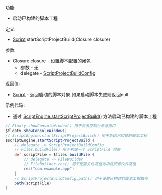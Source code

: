 功能:

+ 启动已构建的脚本工程

定义:

+ [Script](/API/Script/Script/README.md) startScriptProjectBuild(Closure closure)

参数:

+ Closure closure - 设置脚本配置的闭包
    + 参数 - 无
    + delegate - [ScriptProjectBuildConfig](/API/Script/ScriptProjectBuildConfig/README.md)

返回值:

+ [Script](/API/Script/Script/README.md) - 返回启动的脚本对象,如果启动脚本失败则返回null

示例代码:

+ 通过
  [ScriptEngine.startScriptProjectBuild()](/API/Script/ScriptEngine/README.md?id=startScriptProjectBuild)
  方法启动已构建的脚本工程

```groovy
// Floaty.showConsoleWindow() 用于显示控制台悬浮窗口
$floaty.showConsoleWindow()
// ScriptEngine.startScriptProjectBuild() 用于启动已构建的脚本工程
$scriptEngine.startScriptProjectBuild {
    // delegate -> ScriptProjectBuildConfig
    // Files.buildFile() 用于构建一个 ScriptFile 对象
    def scriptFile = $files.buildFile {
        // delegate -> FileBuilder
        // FileBuilder.res() 用于配置文件路径为项目资源文件路径
        res("com.example.app")
    }
    // ScriptProjectBuildConfig.path() 用于设置已构建的脚本工程路径
    path(scriptFile)
}
```